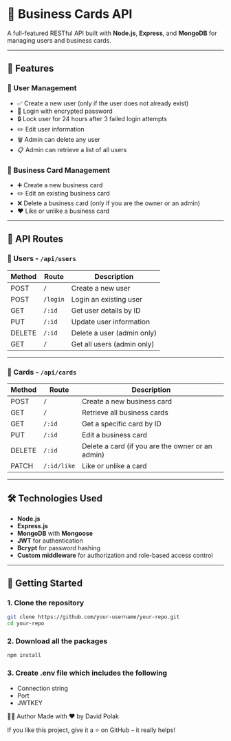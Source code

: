 # 📇 Business Cards API

A full-featured RESTful API built with **Node.js**, **Express**, and **MongoDB** for managing users and business cards.

---

## 🚀 Features

### 👤 User Management

- ✅ Create a new user (only if the user does not already exist)
- 🔐 Login with encrypted password
- 🔒 Lock user for 24 hours after 3 failed login attempts
- ✏️ Edit user information
- 🗑️ Admin can delete any user
- 📋 Admin can retrieve a list of all users

### 💼 Business Card Management

- ➕ Create a new business card
- ✏️ Edit an existing business card
- ❌ Delete a business card (only if you are the owner or an admin)
- ❤️ Like or unlike a business card

---

## 📁 API Routes

### 👤 Users - `/api/users`

| Method | Route              | Description                                      |
|--------|--------------------|--------------------------------------------------|
| POST   | `/`                | Create a new user                                |
| POST   | `/login`           | Login an existing user                           |
| GET    | `/:id`             | Get user details by ID                           |
| PUT    | `/:id`             | Update user information                          |
| DELETE | `/:id`             | Delete a user (admin only)                       |
| GET    | `/`                | Get all users (admin only)                       |

---

### 💼 Cards - `/api/cards`

| Method | Route                       | Description                                            |
|--------|-----------------------------|--------------------------------------------------------|
| POST   | `/`                         | Create a new business card                            |
| GET    | `/`                         | Retrieve all business cards                           |
| GET    | `/:id`                      | Get a specific card by ID                             |
| PUT    | `/:id`                      | Edit a business card                                  |
| DELETE | `/:id`                      | Delete a card (if you are the owner or an admin)      |
| PATCH  | `/:id/like`                 | Like or unlike a card                                 |

---

## 🛠️ Technologies Used

- **Node.js**
- **Express.js**
- **MongoDB** with **Mongoose**
- **JWT** for authentication
- **Bcrypt** for password hashing
- **Custom middleware** for authorization and role-based access control

---

## 🔧 Getting Started

### 1. Clone the repository






```bash
git clone https://github.com/your-username/your-repo.git
cd your-repo

```

### 2. Download all the packages

```bash
npm install 
```

### 3. Create .env file which includes the following

- Connection string 
- Port
- JWTKEY


🙋‍♂️ Author
Made with ❤️ by David Polak

If you like this project, give it a ⭐️ on GitHub – it really helps!
